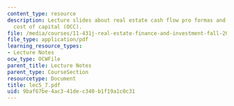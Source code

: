 ```yaml
---
content_type: resource
description: Lecture slides about real estate cash flow pro formas and opportunity
  cost of capital (OCC).
file: /media/courses/11-431j-real-estate-finance-and-investment-fall-2006/9baf67be4ac341dec340b1f19a1c0c31_lec5_7.pdf
file_type: application/pdf
learning_resource_types:
- Lecture Notes
ocw_type: OCWFile
parent_title: Lecture Notes
parent_type: CourseSection
resourcetype: Document
title: lec5_7.pdf
uid: 9baf67be-4ac3-41de-c340-b1f19a1c0c31
---
```

